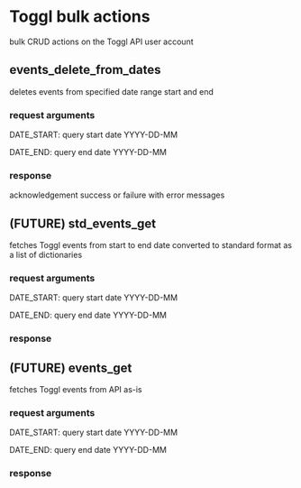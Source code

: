 # Toggl bulk actions
bulk CRUD actions on the Toggl API user account

## events_delete_from_dates
deletes events from specified date range start and end

### request arguments

DATE_START: query start date YYYY-DD-MM

DATE_END: query end date YYYY-DD-MM

### response
acknowledgement success or failure with error messages

## (FUTURE) std_events_get
fetches Toggl events from start to end date converted to standard format as a list of dictionaries

### request arguments

DATE_START: query start date YYYY-DD-MM

DATE_END: query end date YYYY-DD-MM

### response

## (FUTURE) events_get
fetches Toggl events from API as-is

### request arguments

DATE_START: query start date YYYY-DD-MM

DATE_END: query end date YYYY-DD-MM

### response
